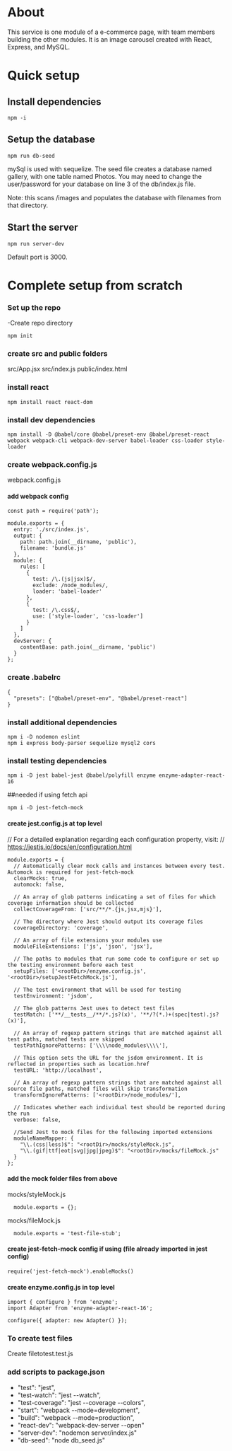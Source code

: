 # About
This service is one module of a e-commerce page, with team members building the other modules. It is an image carousel created with React, Express, and MySQL.

# Quick setup
## Install dependencies
```
npm -i
```

## Setup the database
```
npm run db-seed
```

mySql is used with sequelize.
The seed file creates a database named gallery, with one table named Photos.
You may need to change the user/password for your database on line 3 of the db/index.js file.

Note: this scans /images and populates the database with filenames from that directory.

## Start the server
```
npm run server-dev
```

Default port is 3000.

# Complete setup from scratch
### Set up the repo
-Create repo directory
```
npm init
```

### create src and public folders
src/App.jsx
src/index.js
public/index.html

### install react
```
npm install react react-dom
```

### install dev dependencies
```
npm install -D @babel/core @babel/preset-env @babel/preset-react webpack webpack-cli webpack-dev-server babel-loader css-loader style-loader
```

### create webpack.config.js
webpack.config.js

#### add webpack config
```
const path = require('path');

module.exports = {
  entry: './src/index.js',
  output: {
    path: path.join(__dirname, 'public'),
    filename: 'bundle.js'
  },
  module: {
    rules: [
      {
        test: /\.(js|jsx)$/,
        exclude: /node_modules/,
        loader: 'babel-loader'
      },
      {
        test: /\.css$/,
        use: ['style-loader', 'css-loader']
      }
    ]
  },
  devServer: {
    contentBase: path.join(__dirname, 'public')
  }
};
```

### create .babelrc
```
{
  "presets": ["@babel/preset-env", "@babel/preset-react"]
}
```

### install additional dependencies
```
npm i -D nodemon eslint
npm i express body-parser sequelize mysql2 cors
```

### install testing dependencies
```
npm i -D jest babel-jest @babel/polyfill enzyme enzyme-adapter-react-16
```
  ##needed if using fetch api
```
npm i -D jest-fetch-mock
```

#### create jest.config.js at top level
// For a detailed explanation regarding each configuration property, visit:
// https://jestjs.io/docs/en/configuration.html
```
module.exports = {
  // Automatically clear mock calls and instances between every test. Automock is required for jest-fetch-mock
  clearMocks: true,
  automock: false,

  // An array of glob patterns indicating a set of files for which coverage information should be collected
  collectCoverageFrom: ['src/**/*.{js,jsx,mjs}'],

  // The directory where Jest should output its coverage files
  coverageDirectory: 'coverage',

  // An array of file extensions your modules use
  moduleFileExtensions: ['js', 'json', 'jsx'],

  // The paths to modules that run some code to configure or set up the testing environment before each test
  setupFiles: ['<rootDir>/enzyme.config.js', '<rootDir>/setupJestFetchMock.js'],

  // The test environment that will be used for testing
  testEnvironment: 'jsdom',

  // The glob patterns Jest uses to detect test files
  testMatch: ['**/__tests__/**/*.js?(x)', '**/?(*.)+(spec|test).js?(x)'],

  // An array of regexp pattern strings that are matched against all test paths, matched tests are skipped
  testPathIgnorePatterns: ['\\\\node_modules\\\\'],

  // This option sets the URL for the jsdom environment. It is reflected in properties such as location.href
  testURL: 'http://localhost',

  // An array of regexp pattern strings that are matched against all source file paths, matched files will skip transformation
  transformIgnorePatterns: ['<rootDir>/node_modules/'],

  // Indicates whether each individual test should be reported during the run
  verbose: false,

  //Send Jest to mock files for the following imported extensions
  moduleNameMapper: {
    "\\.(css|less)$": "<rootDir>/mocks/styleMock.js",
    "\\.(gif|ttf|eot|svg|jpg|jpeg)$": "<rootDir>/mocks/fileMock.js"
  }
};
```

#### add the mock folder files from above
mocks/styleMock.js
```
  module.exports = {};
```

mocks/fileMock.js
```
  module.exports = 'test-file-stub';
```

#### create jest-fetch-mock config if using (file already imported in jest config)
```
require('jest-fetch-mock').enableMocks()
```

#### create enzyme.config.js in top level
```
import { configure } from 'enzyme';
import Adapter from 'enzyme-adapter-react-16';

configure({ adapter: new Adapter() });
```

### To create test files
Create filetotest.test.js

### add scripts to package.json
- "test": "jest",
- "test-watch": "jest --watch",
- "test-coverage": "jest --coverage --colors",
- "start": "webpack --mode=development",
- "build": "webpack --mode=production",
- "react-dev": "webpack-dev-server --open"
- "server-dev": "nodemon server/index.js"
- "db-seed": "node db_seed.js"
